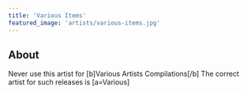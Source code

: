 ```yaml
---
title: 'Various Items'
featured_image: 'artists/various-items.jpg'
---
```


## About

Never use this artist for [b]Various Artists Compilations[/b]
The correct artist for such releases is [a=Various]
